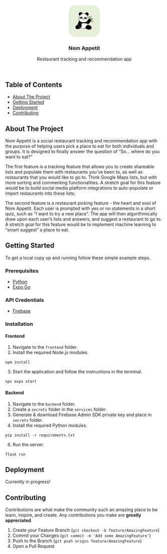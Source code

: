 <br>
<div>
  <p align="center">
    <a href="">
      <img src="./frontend/assets/logo.png" alt="Logo" width="100" height="100">
    </a>
  </p>
  <h3 align="center">Nom Appetit</h3>
  <p align="center">Restaurant tracking and recommendation app<p>
</div>
<br>

## Table of Contents
+ [About The Project](#abouttheproject)
+ [Getting Started](#getting-started)
+ [Deployment](#deployment)
+ [Contributing](#contributing)

## About The Project
Nom Appetit is a social restaurant tracking and recommendation app with the purpose of helping users pick a place to eat for both individuals and groups. It is designed to finally answer the question of “So… where do you want to eat?”

The first feature is a tracking feature that allows you to create shareable lists and populate them with restaurants you’ve been to, as well as restaurants that you would like to go to. Think Google Maps lists, but with more sorting and commenting functionalities. A stretch goal for this feature would be to build social media platform integrations to auto-populate or import restaurants into these lists.

The second feature is a restaurant picking feature - the heart and soul of Nom Appetit. Each user is prompted with yes or no statements in a short quiz, such as “I want to try a new place”. The app will then algorithmically draw upon each user’s lists and answers, and suggest a restaurant to go to. A stretch goal for this feature would be to implement machine learning to “smart suggest” a place to eat.

## Getting Started
To get a local copy up and running follow these simple example steps.

### Prerequisites

- [Python](https://www.python.org/downloads/)
- [Expo Go](https://docs.expo.dev/)

### API Credentials
- [Firebase](https://firebase.google.com/docs/functions/get-started?gen=2nd)

### Installation

#### Frontend
1. Navigate to the `frontend` folder.
2. Install the required Node.js modules.
```
npm install
```
3. Start the application and follow the instructions in the terminal.
```
npx expo start
```

#### Backend
1. Navigate to the `backend` folder.
2. Create a `secrets` folder in the `services` folder.
4. Generate & download Firebase Admin SDK private key and place in `secrets` folder.
5. Install the required Python modules.
```
pip install -r requirements.txt
```
6. Run the server.
```
flask run
```

## Deployment
Currently in progress!

## Contributing

Contributions are what make the community such an amazing place to be learn, inspire, and create. Any contributions you make are **greatly appreciated**.

1. Create your Feature Branch (`git checkout -b feature/AmazingFeature`)
2. Commit your Changes (`git commit -m 'Add some AmazingFeature'`)
3. Push to the Branch (`git push origin feature/AmazingFeature`)
4. Open a Pull Request

